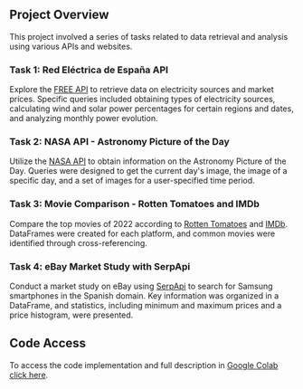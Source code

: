 ## Project Overview

This project involved a series of tasks related to data retrieval and analysis using various APIs and websites.

### Task 1: Red Eléctrica de España API
Explore the [FREE API](https://www.ree.es/en/apidatos) to retrieve data on electricity sources and market prices. Specific queries included obtaining types of electricity sources, calculating wind and solar power percentages for certain regions and dates, and analyzing monthly power evolution.

### Task 2: NASA API - Astronomy Picture of the Day
Utilize the [NASA API](https://api.nasa.gov/) to obtain information on the Astronomy Picture of the Day. Queries were designed to get the current day's image, the image of a specific day, and a set of images for a user-specified time period.

### Task 3: Movie Comparison - Rotten Tomatoes and IMDb
Compare the top movies of 2022 according to [Rotten Tomatoes](https://editorial.rottentomatoes.com/guide/100-best-classic-movies/) and [IMDb](https://www.imdb.com/search/title/?title_type=feature&year=2022-01-01,2022-12-31). DataFrames were created for each platform, and common movies were identified through cross-referencing.

### Task 4: eBay Market Study with SerpApi
Conduct a market study on eBay using [SerpApi](https://serpapi.com/ebay-search-api) to search for Samsung smartphones in the Spanish domain. Key information was organized in a DataFrame, and statistics, including minimum and maximum prices and a price histogram, were presented.

## Code Access
To access the code implementation and full description in [Google Colab click here](https://drive.google.com/file/d/1EMUpAOtTYRlBX_9pdj678zqsl4_nwBO2/view?usp=sharing).
